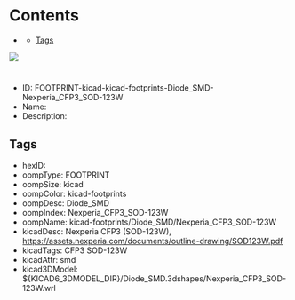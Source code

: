 



Contents
========

* [](#)
	* [Tags](#tags)
  
![][im]
# 

- ID: FOOTPRINT-kicad-kicad-footprints-Diode_SMD-Nexperia_CFP3_SOD-123W
- Name: 
- Description: 

## Tags

- hexID: 
- oompType: FOOTPRINT
- oompSize: kicad
- oompColor: kicad-footprints
- oompDesc: Diode_SMD
- oompIndex: Nexperia_CFP3_SOD-123W
- oompName: kicad-footprints/Diode_SMD/Nexperia_CFP3_SOD-123W
- kicadDesc: Nexperia CFP3 (SOD-123W), https://assets.nexperia.com/documents/outline-drawing/SOD123W.pdf
- kicadTags: CFP3 SOD-123W
- kicadAttr: smd
- kicad3DModel: ${KICAD6_3DMODEL_DIR}/Diode_SMD.3dshapes/Nexperia_CFP3_SOD-123W.wrl



[im]: image.png
